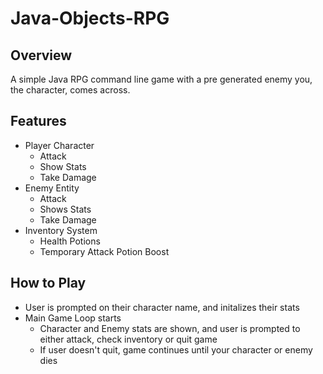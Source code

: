 # Java-Objects-RPG

## Overview
A simple Java RPG command line game with a pre generated enemy you, the character, comes across.

## Features 
- Player Character
  - Attack
  - Show Stats
  - Take Damage
- Enemy Entity
  - Attack
  - Shows Stats
  - Take Damage
- Inventory System
  - Health Potions
  - Temporary Attack Potion Boost

## How to Play
- User is prompted on their character name, and initalizes their stats
- Main Game Loop starts
  - Character and Enemy stats are shown, and user is prompted to either attack, check inventory or quit game
  - If user doesn't quit, game continues until your character or enemy dies



